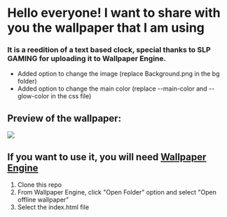 # Hello everyone! I want to share with you the wallpaper that I am using
### It is a reedition of a text based clock, special thanks to SLP GAMING for uploading it to Wallpaper Engine.


<ul>
  <li>Added option to change the image (replace Background.png in the bg folder)</li>
  <li>Added option to change the main color (replace --main-color and --glow-color in the css file)</li>
 </ul>
 
 ## Preview of the wallpaper: 
<div>
  <img src="https://github.com/Juli-CVidal/Personalized-TextClock-Wallpaper/blob/master/Background%20Preview.jpg"/>
 </div>
 
 
 ## If you want to use it, you will need [Wallpaper Engine](https://store.steampowered.com/app/431960/Wallpaper_Engine/)
<ol>
  <li>Clone this repo</li>
  <li>From Wallpaper Engine, click "Open Folder" option and select "Open offline wallpaper"</li>
  <li>Select the index.html file</li>
</ol>
